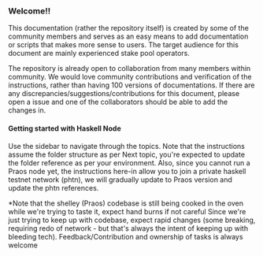 ### Welcome!!

This documentation (rather the repository itself) is created by some of the community members and serves as an easy means to add documentation or scripts that makes more sense to users. The target audience for this document are mainly experienced stake pool operators.

The repository is already open to collaboration from many members within community. We would love community contributions and verification of the instructions, rather than having 100 versions of documentations. If there are any discrepancies/suggestions/contributions for this document, please open a issue and one of the collaborators should be able to add the changes in.

#### Getting started with Haskell Node

Use the sidebar to navigate through the topics. Note that the instructions assume the folder structure as per Next topic, you're expected to update the folder reference as per your environment.
Also, since you cannot run a Praos node yet, the instructions here-in allow you to join a private haskell testnet network (phtn), we will gradually update to Praos version and update the phtn references.

*Note that the shelley (Praos) codebase is still being cooked in the oven while we're trying to taste it, expect hand burns if not careful
Since we're just trying to keep up with codebase, expect rapid changes (some breaking, requiring redo of network - but that's always the intent of keeping up with bleeding tech). Feedback/Contribution and ownership of tasks is always welcome
